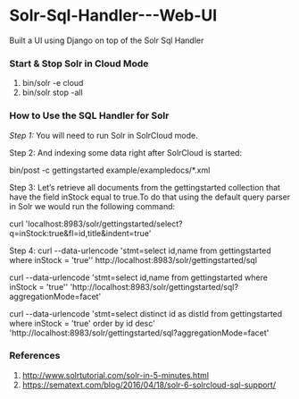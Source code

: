 # Solr-Sql-Handler---Web-UI
Built a UI using Django on top of the Solr Sql Handler


### Start & Stop Solr in Cloud Mode ###
1. bin/solr -e cloud
2. bin/solr stop -all

### How to Use the SQL Handler for Solr ###

*Step 1:* You will need to run Solr in SolrCloud mode.

Step 2: And indexing some data right after SolrCloud is started:

bin/post -c gettingstarted example/exampledocs/*.xml

Step 3: Let’s retrieve all documents from the gettingstarted collection that have the field inStock equal to true.To do that using the default query parser in Solr we would run the following command:

curl 'localhost:8983/solr/gettingstarted/select?q=inStock:true&fl=id,title&indent=true'

Step 4: curl --data-urlencode 'stmt=select id,name from gettingstarted where inStock = 'true'' http://localhost:8983/solr/gettingstarted/sql

curl --data-urlencode 'stmt=select id,name from gettingstarted where inStock = 'true'' 'http://localhost:8983/solr/gettingstarted/sql?aggregationMode=facet'

curl --data-urlencode 'stmt=select distinct id as distId from gettingstarted where inStock = 'true' order by id desc' 'http://localhost:8983/solr/gettingstarted/sql?aggregationMode=facet'


### References ###
1. http://www.solrtutorial.com/solr-in-5-minutes.html
2. https://sematext.com/blog/2016/04/18/solr-6-solrcloud-sql-support/
